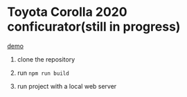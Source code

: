 # Toyota Corolla 2020 conficurator(still in progress)

[demo](https://simti.github.io/webgl-toyota-configurator/)

1) clone the repository

2) run ``` npm run build ```

3) run project with a local web server
